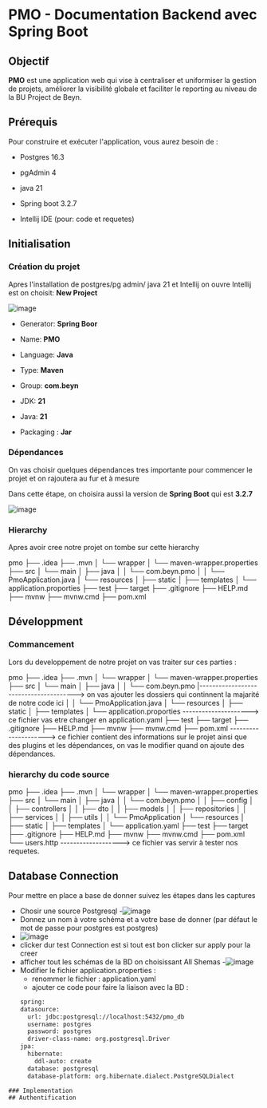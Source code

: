 
# PMO - Documentation Backend avec Spring Boot

## Objectif

**PMO** est une application web qui vise à centraliser et uniformiser la gestion de projets, améliorer la visibilité globale et faciliter le reporting au niveau de la BU Project de Beyn.

## Prérequis
Pour construire et exécuter l'application, vous aurez besoin de :

- Postgres 16.3

- pgAdmin 4

- java 21

- Spring boot 3.2.7

- Intellij IDE (pour: code et requetes)

## Initialisation 

### Création du projet

Apres l'installation de postgres/pg admin/ java 21 et Intellij on ouvre Intellij est on choisit: **New Project**

![image](https://github.com/maria-bd/maria-bd/assets/135654272/de512f24-412e-4304-be65-268baf440f71)

- Generator: **Spring Boor**

- Name: **PMO** 

- Language: **Java**

- Type: **Maven**

- Group: **com.beyn**

- JDK: **21**

- Java: **21**

- Packaging : **Jar**


### Dépendances
On vas choisir quelques dépendances tres importante pour commencer le projet et on rajoutera au fur et à mesure

Dans cette étape, on choisira aussi la version de **Spring Boot** qui est **3.2.7**

![image](https://github.com/maria-bd/maria-bd/assets/135654272/81dd236c-54c9-47c1-b4f1-63a3a4d2efac)

### Hierarchy
Apres avoir cree notre projet on tombe sur cette hierarchy

pmo
├── .idea
├── .mvn
│   └── wrapper
│       └── maven-wrapper.properties
├── src
│   └── main
│       ├── java
│       │   └── com.beyn.pmo
│       │       └── PmoApplication.java
│       └── resources
│           ├── static
│           ├── templates
│           └── application.proporties
├── test
├── target
├── .gitignore
├── HELP.md
├── mvnw
├── mvnw.cmd
├── pom.xml



## Développment
### Commancement
Lors du developpement de notre projet on vas traiter sur ces parties : 

pmo
├── .idea
├── .mvn
│   └── wrapper
│       └── maven-wrapper.properties
├── src
│   └── main
│       ├── java
│       │   └── com.beyn.pmo
                |---------------------------------------> on vas ajouter les dossiers qui continnent la majarité de notre code ici
│       │       └── PmoApplication.java
│       └── resources
│           ├── static
│           ├── templates
│           └── application.proporties ---------------------> ce fichier vas etre changer en application.yaml
├── test
├── target
├── .gitignore
├── HELP.md
├── mvnw
├── mvnw.cmd
├── pom.xml ---------------------> ce fichier contient des informations sur le projet ainsi que des plugins et les dépendances, on vas le modifier quand on ajoute des dépendances.

### hierarchy du code source
pmo
├── .idea
├── .mvn
│   └── wrapper
│       └── maven-wrapper.properties
├── src
│   └── main
│       ├── java
│       │   └── com.beyn.pmo
│       │       ├── config
│       │       ├── controllers
│       │       ├── dto
│       │       ├── models
│       │       ├── repositories
│       │       ├── services
│       │       ├── utils
│       │       └── PmoApplication
│       └── resources
│           ├── static
│           ├── templates
│           └── application.yaml
├── test
├── target
├── .gitignore
├── HELP.md
├── mvnw
├── mvnw.cmd
├── pom.xml
└── users.http -------------------> ce fichier vas servir à tester nos requetes.
## Database Connection 
Pour mettre en place a base de donner suivez les étapes dans les captures
- Chosir une source Postgresql
-![image](https://github.com/maria-bd/maria-bd/assets/135654272/2eb3ff46-17a0-49b7-aab0-abedc9f05df7)
- Donnez un nom à votre schéma et a votre base de donner (par défaut le mot de passe pour postgres est postgres)
- ![image](https://github.com/maria-bd/maria-bd/assets/135654272/236e26ee-d989-488d-adbb-12bc2c069e21)
- clicker dur test Connection est si tout est bon clicker sur apply pour la creer
- afficher tout les schémas de la BD on choisissant All Shemas
-![image](https://github.com/maria-bd/maria-bd/assets/135654272/504116c5-4e27-47d9-b5bc-ec337fd341fa)
- Modifier le fichier application.properties :
   - renommer le fichier : application.yaml
   - ajouter ce code pour faire la liaison avec la BD :
  ```bash
  spring:
  datasource:
    url: jdbc:postgresql://localhost:5432/pmo_db
    username: postgres
    password: postgres
    driver-class-name: org.postgresql.Driver
  jpa:
    hibernate:
      ddl-auto: create
    database: postgresql
    database-platform: org.hibernate.dialect.PostgreSQLDialect
```
### Implementation
## Authentification 

